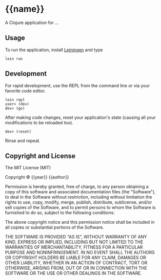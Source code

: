 # {{name}}

A Clojure application for ...

## Usage

To run the application, install [Leiningen](http://leiningen.org/) and type

```
lein run
```

## Development

For rapid development, use the REPL from the command line or via your
favorite code editor.

```
lein repl
user> (dev)
dev> (go)
```

After making code changes, reset your application's state (causing all
your modifications to be reloaded too).

```
dev> (reset)
```

Rinse and repeat.

## Copyright and License

The MIT License (MIT)

Copyright © {{year}} {{author}}

Permission is hereby granted, free of charge, to any person obtaining a copy of
this software and associated documentation files (the "Software"), to deal in
the Software without restriction, including without limitation the rights to
use, copy, modify, merge, publish, distribute, sublicense, and/or sell copies of
the Software, and to permit persons to whom the Software is furnished to do so,
subject to the following conditions:

The above copyright notice and this permission notice shall be included in all
copies or substantial portions of the Software.

THE SOFTWARE IS PROVIDED "AS IS", WITHOUT WARRANTY OF ANY KIND, EXPRESS OR
IMPLIED, INCLUDING BUT NOT LIMITED TO THE WARRANTIES OF MERCHANTABILITY, FITNESS
FOR A PARTICULAR PURPOSE AND NONINFRINGEMENT. IN NO EVENT SHALL THE AUTHORS OR
COPYRIGHT HOLDERS BE LIABLE FOR ANY CLAIM, DAMAGES OR OTHER LIABILITY, WHETHER
IN AN ACTION OF CONTRACT, TORT OR OTHERWISE, ARISING FROM, OUT OF OR IN
CONNECTION WITH THE SOFTWARE OR THE USE OR OTHER DEALINGS IN THE SOFTWARE.
